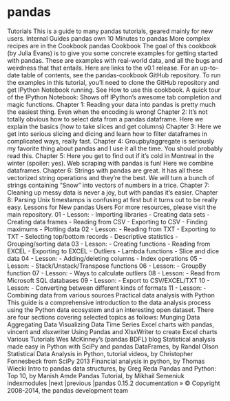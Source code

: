# pandas
Tutorials This is a guide to many pandas tutorials, geared mainly for new users.  Internal Guides pandas own 10 Minutes to pandas  More complex recipes are in the Cookbook  pandas Cookbook The goal of this cookbook (by Julia Evans) is to give you some concrete examples for getting started with pandas. These are examples with real-world data, and all the bugs and weirdness that that entails.  Here are links to the v0.1 release. For an up-to-date table of contents, see the pandas-cookbook GitHub repository. To run the examples in this tutorial, you’ll need to clone the GitHub repository and get IPython Notebook running. See How to use this cookbook.  A quick tour of the IPython Notebook: Shows off IPython’s awesome tab completion and magic functions. Chapter 1: Reading your data into pandas is pretty much the easiest thing. Even when the encoding is wrong! Chapter 2: It’s not totally obvious how to select data from a pandas dataframe. Here we explain the basics (how to take slices and get columns) Chapter 3: Here we get into serious slicing and dicing and learn how to filter dataframes in complicated ways, really fast. Chapter 4: Groupby/aggregate is seriously my favorite thing about pandas and I use it all the time. You should probably read this. Chapter 5: Here you get to find out if it’s cold in Montreal in the winter (spoiler: yes). Web scraping with pandas is fun! Here we combine dataframes. Chapter 6: Strings with pandas are great. It has all these vectorized string operations and they’re the best. We will turn a bunch of strings containing “Snow” into vectors of numbers in a trice. Chapter 7: Cleaning up messy data is never a joy, but with pandas it’s easier. Chapter 8: Parsing Unix timestamps is confusing at first but it turns out to be really easy. Lessons for New pandas Users For more resources, please visit the main repository.  01 - Lesson: - Importing libraries - Creating data sets - Creating data frames - Reading from CSV - Exporting to CSV - Finding maximums - Plotting data 02 - Lesson: - Reading from TXT - Exporting to TXT - Selecting top/bottom records - Descriptive statistics - Grouping/sorting data 03 - Lesson: - Creating functions - Reading from EXCEL - Exporting to EXCEL - Outliers - Lambda functions - Slice and dice data 04 - Lesson: - Adding/deleting columns - Index operations 05 - Lesson: - Stack/Unstack/Transpose functions 06 - Lesson: - GroupBy function 07 - Lesson: - Ways to calculate outliers 08 - Lesson: - Read from Microsoft SQL databases 09 - Lesson: - Export to CSV/EXCEL/TXT 10 - Lesson: - Converting between different kinds of formats 11 - Lesson: - Combining data from various sources Practical data analysis with Python This guide is a comprehensive introduction to the data analysis process using the Python data ecosystem and an interesting open dataset. There are four sections covering selected topics as follows:  Munging Data Aggregating Data Visualizing Data Time Series Excel charts with pandas, vincent and xlsxwriter Using Pandas and XlsxWriter to create Excel charts Various Tutorials Wes McKinney’s (pandas BDFL) blog Statistical analysis made easy in Python with SciPy and pandas DataFrames, by Randal Olson Statistical Data Analysis in Python, tutorial videos, by Christopher Fonnesbeck from SciPy 2013 Financial analysis in python, by Thomas Wiecki Intro to pandas data structures, by Greg Reda Pandas and Python: Top 10, by Manish Amde Pandas Tutorial, by Mikhail Semeniuk indexmodules |next |previous |pandas 0.15.2 documentation » © Copyright 2008-2014, the pandas development team
